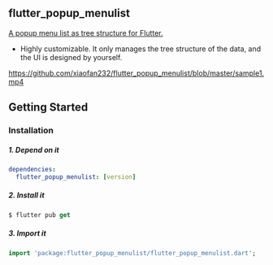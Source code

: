 ## flutter_popup_menulist
[A popup menu list as tree structure for Flutter.](https://github.com/xiaofan232/flutter_popup_menulist)

- Highly customizable. It only manages the tree structure of the data, and the UI is designed by yourself.

https://github.com/xiaofan232/flutter_popup_menulist/blob/master/sample1.mp4

## Getting Started

### Installation

##### 1. Depend on it
```yaml
dependencies:
  flutter_popup_menulist: [version]
```

##### 2. Install it
```dart
$ flutter pub get

```

#####  3. Import it
```dart
import 'package:flutter_popup_menulist/flutter_popup_menulist.dart';

```
